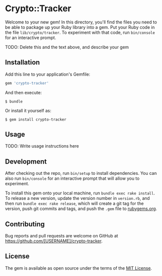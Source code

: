 # Crypto::Tracker

Welcome to your new gem! In this directory, you'll find the files you need to be able to package up your Ruby library into a gem. Put your Ruby code in the file `lib/crypto/tracker`. To experiment with that code, run `bin/console` for an interactive prompt.

TODO: Delete this and the text above, and describe your gem

## Installation

Add this line to your application's Gemfile:

```ruby
gem 'crypto-tracker'
```

And then execute:

    $ bundle

Or install it yourself as:

    $ gem install crypto-tracker

## Usage

TODO: Write usage instructions here

## Development

After checking out the repo, run `bin/setup` to install dependencies. You can also run `bin/console` for an interactive prompt that will allow you to experiment.

To install this gem onto your local machine, run `bundle exec rake install`. To release a new version, update the version number in `version.rb`, and then run `bundle exec rake release`, which will create a git tag for the version, push git commits and tags, and push the `.gem` file to [rubygems.org](https://rubygems.org).

## Contributing

Bug reports and pull requests are welcome on GitHub at https://github.com/[USERNAME]/crypto-tracker.

## License

The gem is available as open source under the terms of the [MIT License](https://opensource.org/licenses/MIT).
